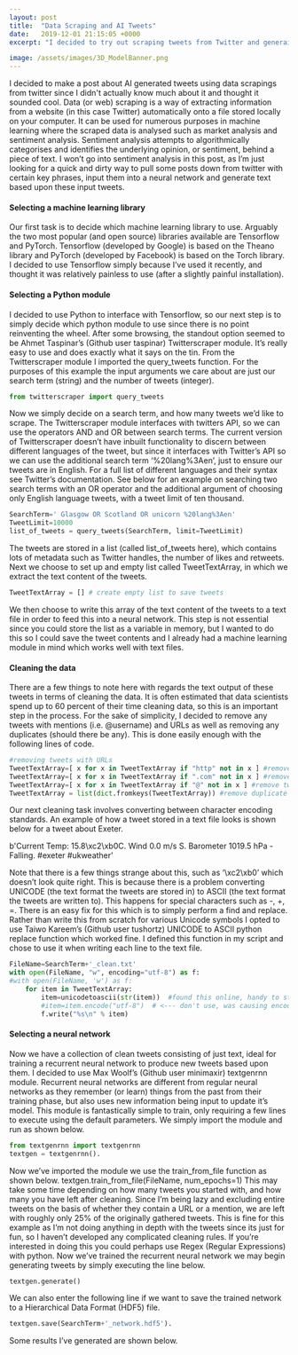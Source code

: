 ```yaml
---
layout: post
title:  "Data Scraping and AI Tweets"
date:   2019-12-01 21:15:05 +0000
excerpt: "I decided to try out scraping tweets from Twitter and generaing tweets based upon the input"

image: /assets/images/3D_ModelBanner.png
---
```

I decided to make a post about AI generated tweets using data scrapings from twitter since I didn't actually know much about it and thought it sounded cool.
Data (or web) scraping is a way of extracting information from a website (in this case Twitter) automatically onto a file stored locally on your computer. 
It can be used for numerous purposes in machine learning where the scraped data is analysed such as market analysis and sentiment analysis. Sentiment analysis attempts to algorithmically categorises and identifies the underlying opinion, or sentiment, behind a piece of text. 
I won’t go into sentiment analysis in this post, as I’m just looking for a quick and dirty way to pull some posts down from twitter with certain key phrases, input them into a neural network and generate text based upon these input tweets. 
#### Selecting a machine learning library
Our first task is to decide which machine learning library to use. Arguably the two most popular (and open source) libraries available are Tensorflow and PyTorch.
Tensorflow (developed by Google) is based on the Theano library and PyTorch (developed by Facebook) is based on the Torch library.
I decided to use Tensorflow simply because I’ve used it recently, and thought it was relatively painless to use (after a slightly painful installation).
#### Selecting a Python module
I decided to use Python to interface with Tensorflow, so our next step is to simply decide which python module to use since there is no point reinventing the wheel. After some browsing, the standout option seemed to be Ahmet Taspinar’s (Github user taspinar) Twitterscraper module. It’s really easy to use and does exactly what it says on the tin.
From the Twitterscraper module I imported the query_tweets function. For the purposes of this example the input arguments we care about are just our search term (string) and the number of tweets (integer).


```python
from twitterscraper import query_tweets
```
Now we simply decide on a search term, and how many tweets we’d like to scrape. The Twitterscraper module interfaces with twitters API, so we can use the operators AND and OR between search terms. The current version of Twitterscraper doesn’t have inbuilt functionality to discern between different languages of the tweet, but since it interfaces with Twitter’s API so we can use the additional search term ‘%20lang%3Aen’, just to ensure our tweets are in English. For a full list of different languages and their syntax see Twitter’s documentation. See below for an example on searching two search terms with an OR operator and the additional argument of choosing only English language tweets, with a tweet limit of ten thousand.
```python
SearchTerm=' Glasgow OR Scotland OR unicorn %20lang%3Aen'
TweetLimit=10000
list_of_tweets = query_tweets(SearchTerm, limit=TweetLimit)
```
The tweets are stored in a list (called list_of_tweets here), which contains lots of metadata such as Twitter handles, the number of likes and retweets. Next we choose to set up and empty list called TweetTextArray, in which we extract the text content of the tweets. 
```python
TweetTextArray = [] # create empty list to save tweets 

```
We then choose to write this array of the text content of the tweets to a text file in order to feed this into a neural network. This step is not essential since you could store the list as a variable in memory,  but I wanted to do this so I could save the tweet contents and I already had a machine learning module in mind which works well with text files.
#### Cleaning the data
There are a few things to note here with regards the text output of these tweets in terms of cleaning the data. It is often estimated that data scientists spend up to 60 percent of their time cleaning data, so this is an important step in the process. For the sake of simplicity, I decided to remove any tweets with mentions (i.e. @username) and URLs as well as removing any duplicates (should there be any). This is done easily enough with the following lines of code.
```python
#removing tweets with URLs
TweetTextArray=[ x for x in TweetTextArray if "http" not in x ] #remove tweets with http
TweetTextArray=[ x for x in TweetTextArray if ".com" not in x ] #remove tweets with .com
TweetTextArray=[ x for x in TweetTextArray if "@" not in x ] #remove tweets with @
TweetTextArray = list(dict.fromkeys(TweetTextArray)) #remove duplicate tweets

```
Our next cleaning task involves converting between character encoding standards. An example of how a tweet stored in a text file looks is shown below for a tweet about Exeter.

b'Current Temp: 15.8\xc2\xb0C. Wind 0.0 m/s S. Barometer 1019.5 hPa - Falling. #exeter #ukweather'

Note that there is a few things strange about this, such as ‘\xc2\xb0’ which doesn’t look quite right. This is because there is a problem converting UNICODE (the text format the tweets are stored in) to ASCII (the text format the tweets are written to). This happens for special characters such as -, +, =. There is an easy fix for this which is to simply perform a find and replace. Rather than write this from scratch for various Unicode symbols I opted to use Taiwo Kareem’s (Github user tushortz) UNICODE to ASCII python replace function which worked fine. I defined this function in my script and chose to use it when writing each line to the text file. 
```python
FileName=SearchTerm+'_clean.txt'
with open(FileName, "w", encoding="utf-8") as f:
#with open(FileName, 'w') as f:
    for item in TweetTextArray:
        item=unicodetoascii(str(item))  #found this online, handy to stop encoding errors
        #item=item.encode("utf-8")  # <--- don't use, was causing encoding errors!!
        f.write("%s\n" % item) 
```
#### Selecting a neural network
Now we have a collection of clean tweets consisting of just text, ideal for training a recurrent neural network to produce new tweets based upon them. I decided to use Max Woolf’s (Github user minimaxir) textgenrnn module. Recurrent neural networks are different from regular neural networks as they remember (or learn) things from the past from their training phase, but also uses new information being input to update it’s model. This module is fantastically simple to train, only requiring a few lines to execute using the default parameters. We simply import the module and run as shown below.
```python
from textgenrnn import textgenrnn
textgen = textgenrnn().
```
Now we’ve imported the module we use the train_from_file function as shown below.
textgen.train_from_file(FileName, num_epochs=1)
This may take some time depending on how many tweets you started with, and how many you have left after cleaning. Since I’m being lazy and excluding entire tweets on the basis of whether they contain a URL or a mention, we are left with roughly only 25% of the originally gathered tweets. This is fine for this example as I’m not doing anything in depth with the tweets since its just for fun, so I haven’t developed any complicated cleaning rules. If you’re interested in doing this you could perhaps use Regex (Regular Expressions) with python. Now we’ve trained the recurrent neural network we may begin generating tweets by simply executing the line below.
```python
textgen.generate()
```
We can also enter the following line if we want to save the trained network to a Hierarchical Data Format (HDF5) file.
```python
textgen.save(SearchTerm+'_network.hdf5').
```
Some results I’ve generated are shown below.





